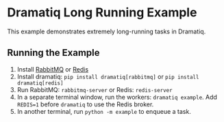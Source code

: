 # Dramatiq Long Running Example

This example demonstrates extremely long-running tasks in Dramatiq.

## Running the Example

1. Install [RabbitMQ][rabbitmq] or [Redis][redis]
1. Install dramatiq: `pip install dramatiq[rabbitmq]` or `pip install dramatiq[redis]`
1. Run RabbitMQ: `rabbitmq-server` or Redis: `redis-server`
1. In a separate terminal window, run the workers: `dramatiq example`.
   Add `REDIS=1` before `dramatiq` to use the Redis broker.
1. In another terminal, run `python -m example` to enqueue a task.


[rabbitmq]: https://www.rabbitmq.com
[redis]: https://redis.io
